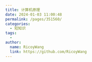 ```yaml
---
title: 计算机原理
date: 2024-01-03 11:00:48
permalink: /pages/351560/
categories:
  - 短知识
tags:
  - 
author: 
  name: RicoyWang
  link: https://github.com/RicoyWang
---
```

